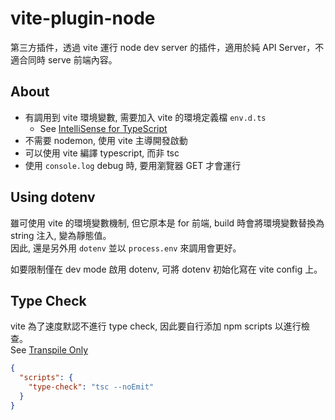 # vite-plugin-node

第三方插件，透過 vite 運行 node dev server 的插件，適用於純 API Server，不適合同時 serve 前端內容。

## About

- 有調用到 vite 環境變數, 需要加入 vite 的環境定義檔 `env.d.ts`
  - See [IntelliSense for TypeScript](https://vitejs.dev/guide/env-and-mode.html#intellisense-for-typescript)
- 不需要 nodemon, 使用 vite 主導開發啟動
- 可以使用 vite 編譯 typescript, 而非 tsc
- 使用 `console.log` debug 時, 要用瀏覽器 GET 才會運行

## Using dotenv

雖可使用 vite 的環境變數機制, 但它原本是 for 前端, build 時會將環境變數替換為 string 注入, 變為靜態值。<br/>
因此, 還是另外用 `dotenv` 並以 `process.env` 來調用會更好。<br/>

如要限制僅在 dev mode 啟用 dotenv, 可將 dotenv 初始化寫在 vite config 上。

## Type Check

vite 為了速度默認不進行 type check, 因此要自行添加 npm scripts 以進行檢查。<br/>
See [Transpile Only](https://vitejs.dev/guide/features.html#transpile-only)<br/>

```json
{
  "scripts": {
    "type-check": "tsc --noEmit"
  }
}
```
